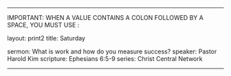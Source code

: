 ---

IMPORTANT: WHEN A VALUE CONTAINS A COLON FOLLOWED BY A SPACE, YOU MUST USE &#58;

layout: print2
title: Saturday

sermon: What is work and how do you measure success?
speaker: Pastor Harold Kim
scripture: Ephesians 6:5-9
series: Christ Central Network

---